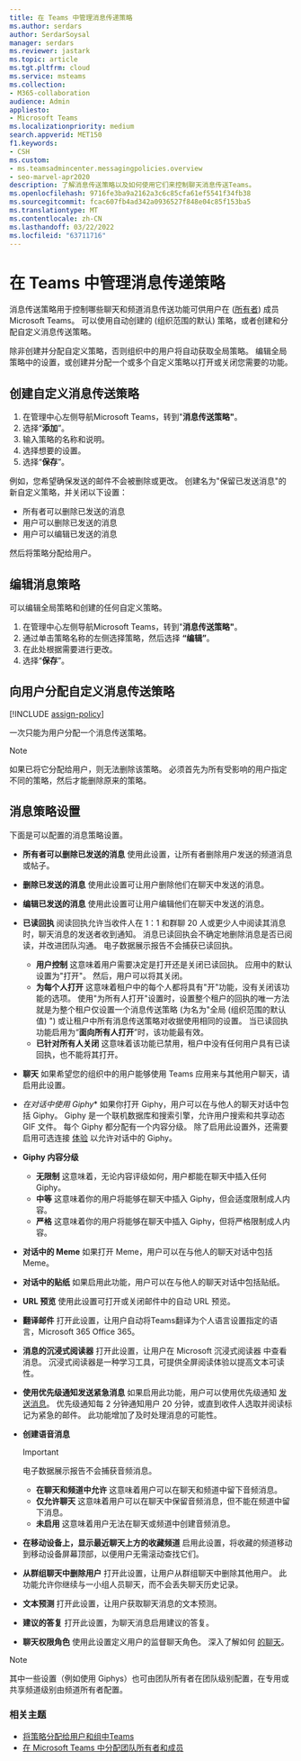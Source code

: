 ```yaml
---
title: 在 Teams 中管理消息传递策略
ms.author: serdars
author: SerdarSoysal
manager: serdars
ms.reviewer: jastark
ms.topic: article
ms.tgt.pltfrm: cloud
ms.service: msteams
ms.collection:
- M365-collaboration
audience: Admin
appliesto:
- Microsoft Teams
ms.localizationpriority: medium
search.appverid: MET150
f1.keywords:
- CSH
ms.custom:
- ms.teamsadmincenter.messagingpolicies.overview
- seo-marvel-apr2020
description: 了解消息传送策略以及如何使用它们来控制聊天消息传送Teams。
ms.openlocfilehash: 9716fe3ba9a2162a3c6c85cfa61ef5541f34fb38
ms.sourcegitcommit: fcac607fb4ad342a0936527f848e04c85f153ba5
ms.translationtype: MT
ms.contentlocale: zh-CN
ms.lasthandoff: 03/22/2022
ms.locfileid: "63711716"
---
```

# <a name="manage-messaging-policies-in-teams"></a>在 Teams 中管理消息传递策略

<!--- Add zone marker here--->

消息传送策略用于控制哪些聊天和频道消息传送功能可供用户在 ([所有者](assign-roles-permissions.md)) 成员Microsoft Teams。 可以使用自动创建的 (组织范围的默认) 策略，或者创建和分配自定义消息传送策略。

除非创建并分配自定义策略，否则组织中的用户将自动获取全局策略。 编辑全局策略中的设置，或创建并分配一个或多个自定义策略以打开或关闭您需要的功能。

## <a name="create-a-custom-messaging-policy"></a>创建自定义消息传送策略

1. 在管理中心左侧导航Microsoft Teams，转到"**消息传送策略"**。
2. 选择“**添加**”。
3. 输入策略的名称和说明。
4. 选择想要的设置。
5. 选择“**保存**”。

例如，您希望确保发送的邮件不会被删除或更改。 创建名为"保留已发送消息"的新自定义策略，并关闭以下设置：

- 所有者可以删除已发送的消息
- 用户可以删除已发送的消息
- 用户可以编辑已发送的消息

然后将策略分配给用户。

## <a name="edit-a-messaging-policy"></a>编辑消息策略

可以编辑全局策略和创建的任何自定义策略。

1. 在管理中心左侧导航Microsoft Teams，转到"**消息传送策略"**。
2. 通过单击策略名称的左侧选择策略，然后选择 **“编辑”**。
3. 在此处根据需要进行更改。
4. 选择“**保存**”。

## <a name="assign-a-custom-messaging-policy-to-users"></a>向用户分配自定义消息传送策略

[!INCLUDE [assign-policy](includes/assign-policy.md)]

一次只能为用户分配一个消息传送策略。

> [!NOTE]
> 如果已将它分配给用户，则无法删除该策略。 必须首先为所有受影响的用户指定不同的策略，然后才能删除原来的策略。

<!--- End zone marker here--->

## <a name="messaging-policy-settings"></a>消息策略设置

下面是可以配置的消息策略设置。

- **所有者可以删除已发送的消息**  使用此设置，让所有者删除用户发送的频道消息或帖子。
- **删除已发送的消息** 使用此设置可让用户删除他们在聊天中发送的消息。
- **编辑已发送的消息** 使用此设置可让用户编辑他们在聊天中发送的消息。
- **已读回执** 阅读回执允许当收件人在 1：1 和群聊 20 人或更少人中阅读其消息时，聊天消息的发送者收到通知。 消息已读回执会不确定地删除消息是否已阅读，并改进团队沟通。 电子数据展示报告不会捕获已读回执。  
    - **用户控制** 这意味着用户需要决定是打开还是关闭已读回执。 应用中的默认设置为"打开"。 然后，用户可以将其关闭。
    - **为每个人打开** 这意味着租户中的每个人都将具有"开"功能，没有关闭该功能的选项。 使用"为所有人打开"设置时，设置整个租户的回执的唯一方法就是为整个租户仅设置一个消息传送策略 (为名为"全局 (组织范围的默认值) ") 或让租户中所有消息传送策略对收据使用相同的设置。 当已读回执功能启用为“**面向所有人打开**”时，该功能最有效。
    - **已针对所有人关闭** 这意味着该功能已禁用，租户中没有任何用户具有已读回执，也不能将其打开。
<a name="bkchat"> </a>

- **聊天** 如果希望您的组织中的用户能够使用 Teams 应用来与其他用户聊天，请启用此设置。
- *在对话中使用 Giphy** 如果你打开 Giphy，用户可以在与他人的聊天对话中包括 Giphy。 Giphy 是一个联机数据库和搜索引擎，允许用户搜索和共享动态 GIF 文件。 每个 Giphy 都分配有一个内容分级。 除了启用此设置外，还需要启用可选连接 [体验](/deployoffice/privacy/manage-privacy-controls#policy-setting-for-optional-connected-experiences) 以允许对话中的 Giphy。
- **Giphy 内容分级**
  - **无限制** 这意味着，无论内容评级如何，用户都能在聊天中插入任何 Giphy。
  - **中等**  这意味着你的用户将能够在聊天中插入 Giphy，但会适度限制成人内容。
  - **严格**  这意味着你的用户将能够在聊天中插入 Giphy，但将严格限制成人内容。
- **对话中的 Meme** 如果打开 Meme，用户可以在与他人的聊天对话中包括 Meme。
- **对话中的贴纸** 如果启用此功能，用户可以在与他人的聊天对话中包括贴纸。
- **URL 预览** 使用此设置可打开或关闭邮件中的自动 URL 预览。
- **翻译邮件** 打开此设置，让用户自动将Teams翻译为个人语言设置指定的语言，Microsoft 365 Office 365。
- **消息的沉浸式阅读器** 打开此设置，让用户在 Microsoft 沉浸式阅读器 中查看消息。 沉浸式阅读器是一种学习工具，可提供全屏阅读体验以提高文本可读性。
- **使用优先级通知发送紧急消息** 如果启用此功能，用户可以使用优先级通知 [发送消息](https://support.microsoft.com/article/mark-a-message-as-important-or-urgent-in-teams-ea99d5b6-1317-4550-8d75-86ff14cd4462)。 优先级通知每 2 分钟通知用户 20 分钟，或直到收件人选取并阅读标记为紧急的邮件。 此功能增加了及时处理消息的可能性。
- **创建语音消息**
  > [!Important]
  > 电子数据展示报告不会捕获音频消息。
  - **在聊天和频道中允许** 这意味着用户可以在聊天和频道中留下音频消息。
  - **仅允许聊天** 这意味着用户可以在聊天中保留音频消息，但不能在频道中留下消息。
  - **未启用** 这意味着用户无法在聊天或频道中创建音频消息。  
- **在移动设备上，显示最近聊天上方的收藏频道** 启用此设置，将收藏的频道移动到移动设备屏幕顶部，以便用户无需滚动查找它们。
- **从群组聊天中删除用户** 打开此设置，让用户从群组聊天中删除其他用户。 此功能允许你继续与一小组人员聊天，而不会丢失聊天历史记录。
- **文本预测** 打开此设置，让用户获取聊天消息的文本预测。
- **建议的答复**  打开此设置，为聊天消息启用建议的答复。
- **聊天权限角色** 使用此设置定义用户的监督聊天角色。  深入了解如何 [的聊天](supervise-chats-edu.md)。

> [!NOTE]
> 其中一些设置（例如使用 Giphys）也可由团队所有者在团队级别配置，在专用或共享频道级别由频道所有者配置。

### <a name="related-topics"></a>相关主题

- [将策略分配给用户和组中Teams](assign-policies-users-and-groups.md)
- [在 Microsoft Teams 中分配团队所有者和成员](assign-roles-permissions.md)
